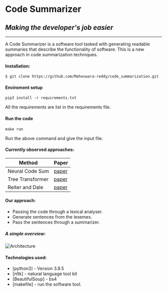 # Code Summarizer

## _Making the developer's job easier_

________________________________________________________________________________________________________________________

A Code Summarizer is a software tool tasked with generating readable summaries that describe the functionality of software.
This is a new approach in code summarization techniques.

#### Installation:
    $ git clone https://github.com/Maheswara-reddy/code_summarization.git


#### Enviroment setup
    pip3 install -r requirements.txt
All the requirements are list in the requirements file.


#### Run the code
    make run

Run the above command and give the input file.

#### Currently observed approaches:
| Method | Paper |
| ------ | ------ |
| Neural Code Sum | [ paper ](https://arxiv.org/pdf/1811.07234.pdf3) |
| Tree Transformer | [ paper ](https://arxiv.org/pdf/2002.08046) |
| Reiter and Dale | [ paper ](http://www3.nd.edu/~cmc/papers/mcburney_tse15.pdf) |

#### Our approach: 
- Passing the code through a lexical analyser.
- Generate sentences from the lexemes.
- Pass the sentences through a summarizer.

##### A simple overview:

![Architecture](https://user-images.githubusercontent.com/54976453/116583065-96997e00-a933-11eb-97e0-c5148b6da03d.png)



#### Technologies used:
- [python3] - Version 3.8.5
- [nltk] - natural language tool kit
- [BeautifulSoup] - bs4 
- [makefile] - run the software tool.


